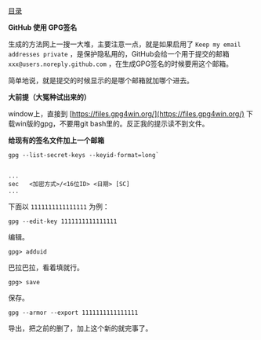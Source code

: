 [目录](./)

**GitHub 使用 GPG签名**

生成的方法网上一搜一大堆，主要注意一点，就是如果启用了 `Keep my email addresses private` ，是保护隐私用的，GitHub会给一个用于提交的邮箱`xxx@users.noreply.github.com` ，在生成GPG签名的时候要用这个邮箱。  

简单地说，就是提交的时候显示的是哪个邮箱就加哪个进去。



**大前提（大冤种试出来的）**

window上，直接到 [https://files.gpg4win.org/](https://files.gpg4win.org/) 下载win版的gpg，不要用git bash里的。反正我的提示读不到文件。



**给现有的签名文件加上一个邮箱**

```shell
gpg --list-secret-keys --keyid-format=long`


...
sec   <加密方式>/<16位ID> <日期> [SC]
...
```

下面以 `1111111111111111`  为例：

```shell
gpg --edit-key 1111111111111111
```

编辑。

```shell
gpg> adduid
```

巴拉巴拉，看着填就行。

```shell
gpg> save
```

保存。

```shell
gpg --armor --export 1111111111111111
```

导出，把之前的删了，加上这个新的就完事了。
